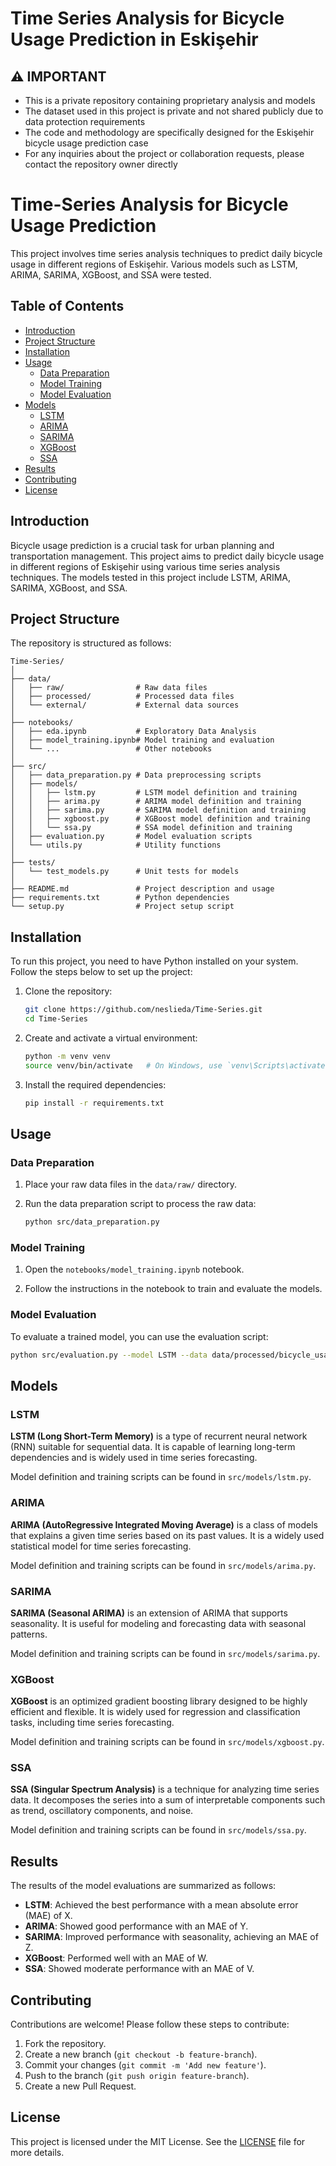 # Time Series Analysis for Bicycle Usage Prediction in Eskişehir

## ⚠️ IMPORTANT
- This is a private repository containing proprietary analysis and models
- The dataset used in this project is private and not shared publicly due to data protection requirements
- The code and methodology are specifically designed for the Eskişehir bicycle usage prediction case
- For any inquiries about the project or collaboration requests, please contact the repository owner directly
# Time-Series Analysis for Bicycle Usage Prediction

This project involves time series analysis techniques to predict daily bicycle usage in different regions of Eskişehir. Various models such as LSTM, ARIMA, SARIMA, XGBoost, and SSA were tested.

## Table of Contents
- [Introduction](#introduction)
- [Project Structure](#project-structure)
- [Installation](#installation)
- [Usage](#usage)
  - [Data Preparation](#data-preparation)
  - [Model Training](#model-training)
  - [Model Evaluation](#model-evaluation)
- [Models](#models)
  - [LSTM](#lstm)
  - [ARIMA](#arima)
  - [SARIMA](#sarima)
  - [XGBoost](#xgboost)
  - [SSA](#ssa)
- [Results](#results)
- [Contributing](#contributing)
- [License](#license)

## Introduction
Bicycle usage prediction is a crucial task for urban planning and transportation management. This project aims to predict daily bicycle usage in different regions of Eskişehir using various time series analysis techniques. The models tested in this project include LSTM, ARIMA, SARIMA, XGBoost, and SSA.

## Project Structure
The repository is structured as follows:
```
Time-Series/
│
├── data/
│   ├── raw/                # Raw data files
│   ├── processed/          # Processed data files
│   └── external/           # External data sources
│
├── notebooks/
│   ├── eda.ipynb           # Exploratory Data Analysis
│   ├── model_training.ipynb# Model training and evaluation
│   └── ...                 # Other notebooks
│
├── src/
│   ├── data_preparation.py # Data preprocessing scripts
│   ├── models/
│   │   ├── lstm.py         # LSTM model definition and training
│   │   ├── arima.py        # ARIMA model definition and training
│   │   ├── sarima.py       # SARIMA model definition and training
│   │   ├── xgboost.py      # XGBoost model definition and training
│   │   └── ssa.py          # SSA model definition and training
│   ├── evaluation.py       # Model evaluation scripts
│   └── utils.py            # Utility functions
│
├── tests/
│   └── test_models.py      # Unit tests for models
│
├── README.md               # Project description and usage
├── requirements.txt        # Python dependencies
└── setup.py                # Project setup script
```

## Installation
To run this project, you need to have Python installed on your system. Follow the steps below to set up the project:

1. Clone the repository:
    ```bash
    git clone https://github.com/neslieda/Time-Series.git
    cd Time-Series
    ```

2. Create and activate a virtual environment:
    ```bash
    python -m venv venv
    source venv/bin/activate   # On Windows, use `venv\Scripts\activate`
    ```

3. Install the required dependencies:
    ```bash
    pip install -r requirements.txt
    ```

## Usage
### Data Preparation
1. Place your raw data files in the `data/raw/` directory.

2. Run the data preparation script to process the raw data:
    ```bash
    python src/data_preparation.py
    ```

### Model Training
1. Open the `notebooks/model_training.ipynb` notebook.

2. Follow the instructions in the notebook to train and evaluate the models.

### Model Evaluation
To evaluate a trained model, you can use the evaluation script:
```bash
python src/evaluation.py --model LSTM --data data/processed/bicycle_usage.csv
```

## Models
### LSTM
**LSTM (Long Short-Term Memory)** is a type of recurrent neural network (RNN) suitable for sequential data. It is capable of learning long-term dependencies and is widely used in time series forecasting.

Model definition and training scripts can be found in `src/models/lstm.py`.

### ARIMA
**ARIMA (AutoRegressive Integrated Moving Average)** is a class of models that explains a given time series based on its past values. It is a widely used statistical model for time series forecasting.

Model definition and training scripts can be found in `src/models/arima.py`.

### SARIMA
**SARIMA (Seasonal ARIMA)** is an extension of ARIMA that supports seasonality. It is useful for modeling and forecasting data with seasonal patterns.

Model definition and training scripts can be found in `src/models/sarima.py`.

### XGBoost
**XGBoost** is an optimized gradient boosting library designed to be highly efficient and flexible. It is widely used for regression and classification tasks, including time series forecasting.

Model definition and training scripts can be found in `src/models/xgboost.py`.

### SSA
**SSA (Singular Spectrum Analysis)** is a technique for analyzing time series data. It decomposes the series into a sum of interpretable components such as trend, oscillatory components, and noise.

Model definition and training scripts can be found in `src/models/ssa.py`.

## Results
The results of the model evaluations are summarized as follows:
- **LSTM**: Achieved the best performance with a mean absolute error (MAE) of X.
- **ARIMA**: Showed good performance with an MAE of Y.
- **SARIMA**: Improved performance with seasonality, achieving an MAE of Z.
- **XGBoost**: Performed well with an MAE of W.
- **SSA**: Showed moderate performance with an MAE of V.

## Contributing
Contributions are welcome! Please follow these steps to contribute:
1. Fork the repository.
2. Create a new branch (`git checkout -b feature-branch`).
3. Commit your changes (`git commit -m 'Add new feature'`).
4. Push to the branch (`git push origin feature-branch`).
5. Create a new Pull Request.

## License
This project is licensed under the MIT License. See the [LICENSE](LICENSE) file for more details.
